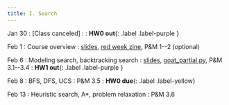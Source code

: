 ```yaml
---
title: I. Search
---
```


Jan 30
: [Class canceled]
  : 
: **HW0 out**{: .label .label-purple }

Feb 1
: Course overview
  : [slides](../assets/files/L01-overview.pdf), [red week zine](../assets/files/REDWEEKZINE.pdf), P&M 1--2 (optional)

Feb 6
: Modeling search, backtracking search
  : [slides](../assets/files/L02-search.pdf), [goat_partial.py](../assets/files/goat_partial.py), P&M 3.1--3.4
: **HW1 out**{: .label .label-purple }

Feb 8
: BFS, DFS, UCS
  : P&M 3.5
: **HW0 due**{: .label .label-yellow}

Feb 13
: Heuristic search, A*, problem relaxation
  : P&M 3.6

<!-- 
Adversarial games, minimax, alpha-beta pruning
P&M 14.1--14.3
 -->
